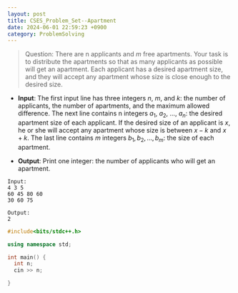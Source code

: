 ```yaml
---
layout: post
title: CSES_Problem_Set--Apartment
date: 2024-06-01 22:59:23 +0900
category: ProblemSolving
---
```


> Question: 
There are n applicants and $m$ free apartments. Your task is to distribute the apartments so that as many applicants as possible will get an apartment.
Each applicant has a desired apartment size, and they will accept any apartment whose size is close enough to the desired size.

- __Input__: 
The first input line has three integers $n$, $m$, and $k$: the number of applicants, the number of apartments, and the maximum allowed difference.
The next line contains n integers $a_1$, $a_2$, $\ldots$, $a_n$: the desired apartment size of each applicant. If the desired size of an applicant is $x$, he or she will accept any apartment whose size is between $x-k$ and $x+k$.
The last line contains $m$ integers $b_1, b_2, \ldots, b_m$: the size of each apartment.

- __Output__:
Print one integer: the number of applicants who will get an apartment.
```
Input:
4 3 5
60 45 80 60
30 60 75

Output:
2
```


```c++
#include<bits/stdc++.h>

using namespace std;

int main() {
  int n;
  cin >> n;

}
```


